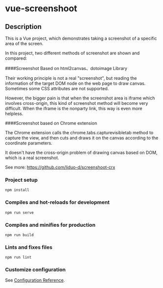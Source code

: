 # vue-screenshoot

## Description

This is a Vue project, which demonstrates taking a screenshot of a specific area of the screen.

In this project, two different methods of screenshot are shown and compared:

####Screenshot Based on html2canvas、dotoimage Library

Their working principle is not a real "screenshot", but reading the information of the target DOM node on the web page to draw canvas. 
Sometimes some CSS attributes are not supported.
 
However, the bigger pain is that when the screenshot area is iframe which involves cross-origin, 
this kind of screenshot method will become very difficult. When the iframe is the nonparty link, this way is even more helpless.

####Screenshot based on Chrome extension

The Chrome extension calls the chrome.tabs.capturevisibletab method to capture the view, and then cuts and draws it on the canvas according to the coordinate parameters.

It doesn't have the cross-origin problem of drawing canvas based on DOM, which is a real screenshot.

See more: https://github.com/liduo-d/screenshoot-crx

### Project setup
```
npm install
```

### Compiles and hot-reloads for development
```
npm run serve
```

### Compiles and minifies for production
```
npm run build
```

### Lints and fixes files
```
npm run lint
```

### Customize configuration
See [Configuration Reference](https://cli.vuejs.org/config/).
